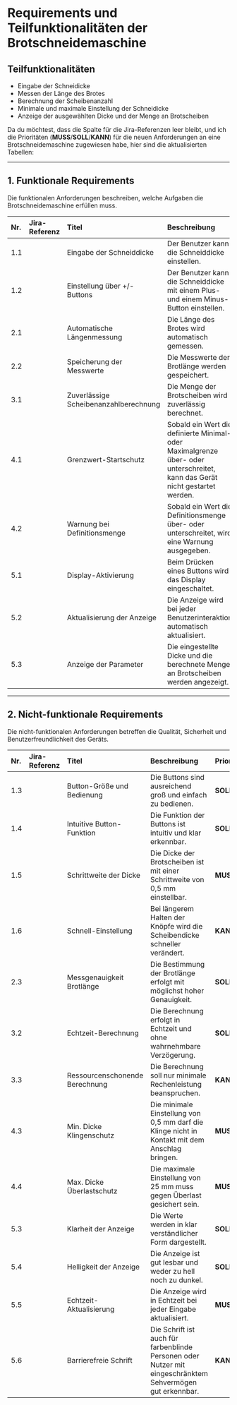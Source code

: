 # Requirements und Teilfunktionalitäten der Brotschneidemaschine

## Teilfunktionalitäten

* Eingabe der Schneidicke
* Messen der Länge des Brotes
* Berechnung der Scheibenanzahl
* Minimale und maximale Einstellung der Schneidicke
* Anzeige der ausgewählten Dicke und der Menge an Brotscheiben

Da du möchtest, dass die Spalte für die Jira-Referenzen leer bleibt, und ich die Prioritäten (**MUSS**/**SOLL**/**KANN**) für die neuen Anforderungen an eine Brotschneidemaschine zugewiesen habe, hier sind die aktualisierten Tabellen:

---

## 1. Funktionale Requirements

Die funktionalen Anforderungen beschreiben, welche Aufgaben die Brotschneidemaschine erfüllen muss.

| Nr. | Jira-Referenz | Titel | Beschreibung | Priorität |
| :--- | :--- | :--- | :--- | :--- |
| 1.1 | | Eingabe der Schneiddicke | Der Benutzer kann die Schneiddicke einstellen. | **MUSS** |
| 1.2 | | Einstellung über +/- Buttons | Der Benutzer kann die Schneiddicke mit einem Plus- und einem Minus-Button einstellen. | **SOLL** |
| 2.1 | | Automatische Längenmessung | Die Länge des Brotes wird automatisch gemessen. | **MUSS** |
| 2.2 | | Speicherung der Messwerte | Die Messwerte der Brotlänge werden gespeichert. | **KANN** |
| 3.1 | | Zuverlässige Scheibenanzahlberechnung | Die Menge der Brotscheiben wird zuverlässig berechnet. | **MUSS** |
| 4.1 | | Grenzwert-Startschutz | Sobald ein Wert die definierte Minimal- oder Maximalgrenze über- oder unterschreitet, kann das Gerät nicht gestartet werden. | **MUSS** |
| 4.2 | | Warnung bei Definitionsmenge | Sobald ein Wert die Definitionsmenge über- oder unterschreitet, wird eine Warnung ausgegeben. | **SOLL** |
| 5.1 | | Display-Aktivierung | Beim Drücken eines Buttons wird das Display eingeschaltet. | **SOLL** |
| 5.2 | | Aktualisierung der Anzeige | Die Anzeige wird bei jeder Benutzerinteraktion automatisch aktualisiert. | **MUSS** |
| 5.3 | | Anzeige der Parameter | Die eingestellte Dicke und die berechnete Menge an Brotscheiben werden angezeigt. | **MUSS** |

---

## 2. Nicht-funktionale Requirements

Die nicht-funktionalen Anforderungen betreffen die Qualität, Sicherheit und Benutzerfreundlichkeit des Geräts.

| Nr. | Jira-Referenz | Titel | Beschreibung | Priorität |
| :--- | :--- | :--- | :--- | :--- |
| 1.3 | | Button-Größe und Bedienung | Die Buttons sind ausreichend groß und einfach zu bedienen. | **SOLL** |
| 1.4 | | Intuitive Button-Funktion | Die Funktion der Buttons ist intuitiv und klar erkennbar. | **SOLL** |
| 1.5 | | Schrittweite der Dicke | Die Dicke der Brotscheiben ist mit einer Schrittweite von 0,5 mm einstellbar. | **MUSS** |
| 1.6 | | Schnell-Einstellung | Bei längerem Halten der Knöpfe wird die Scheibendicke schneller verändert. | **KANN** |
| 2.3 | | Messgenauigkeit Brotlänge | Die Bestimmung der Brotlänge erfolgt mit möglichst hoher Genauigkeit. | **SOLL** |
| 3.2 | | Echtzeit-Berechnung | Die Berechnung erfolgt in Echtzeit und ohne wahrnehmbare Verzögerung. | **SOLL** |
| 3.3 | | Ressourcenschonende Berechnung | Die Berechnung soll nur minimale Rechenleistung beanspruchen. | **KANN** |
| 4.3 | | Min. Dicke Klingenschutz | Die minimale Einstellung von 0,5 mm darf die Klinge nicht in Kontakt mit dem Anschlag bringen. | **MUSS** |
| 4.4 | | Max. Dicke Überlastschutz | Die maximale Einstellung von 25 mm muss gegen Überlast gesichert sein. | **MUSS** |
| 5.3 | | Klarheit der Anzeige | Die Werte werden in klar verständlicher Form dargestellt. | **SOLL** |
| 5.4 | | Helligkeit der Anzeige | Die Anzeige ist gut lesbar und weder zu hell noch zu dunkel. | **SOLL** |
| 5.5 | | Echtzeit-Aktualisierung | Die Anzeige wird in Echtzeit bei jeder Eingabe aktualisiert. | **MUSS** |
| 5.6 | | Barrierefreie Schrift | Die Schrift ist auch für farbenblinde Personen oder Nutzer mit eingeschränktem Sehvermögen gut erkennbar. | **KANN** |